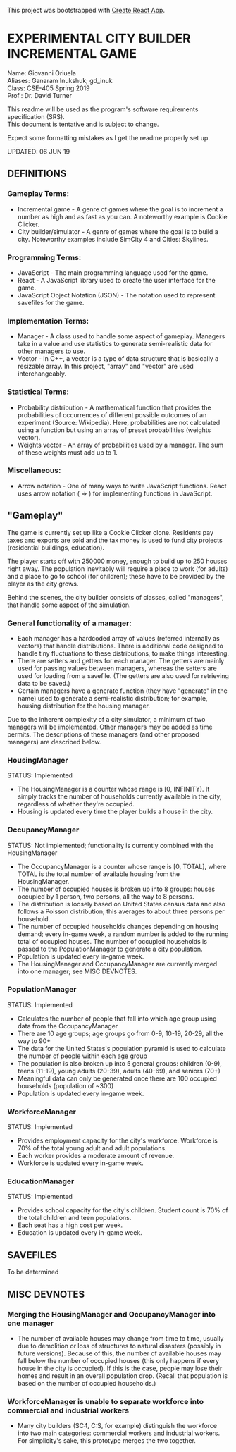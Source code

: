 This project was bootstrapped with [Create React App](https://github.com/facebook/create-react-app).

# EXPERIMENTAL CITY BUILDER INCREMENTAL GAME

Name:  Giovanni Oriuela<br>
Aliases: Ganaram Inukshuk; gd_inuk<br>
Class: CSE-405 Spring 2019<br>
Prof.: Dr. David Turner

This readme will be used as the program's software requirements specification (SRS).<br>
This document is tentative and is subject to change.

Expect some formatting mistakes as I get the readme properly set up.<br>

UPDATED: 06 JUN 19

## DEFINITIONS

### Gameplay Terms:
 - Incremental game - A genre of games where the goal is to increment a number as high and as fast as you can. A noteworthy example is Cookie Clicker.
 - City builder/simulator - A genre of games where the goal is to build a city. Noteworthy examples include SimCity 4 and Cities: Skylines.
 
### Programming Terms:
 - JavaScript - The main programming language used for the game.
 - React - A JavaScript library used to create the user interface for the game.
 - JavaScript Object Notation (JSON) - The notation used to represent savefiles for the game.
 
### Implementation Terms:
 - Manager - A class used to handle some aspect of gameplay. Managers take in a value and use statistics to generate semi-realistic data for other managers to use.
 - Vector - In C++, a vector is a type of data structure that is basically a resizable array. In this project, "array" and "vector" are used interchangeably.
 
### Statistical Terms:
 - Probability distribution - A mathematical function that provides the probabilities of occurrences of different possible outcomes of an experiment (Source: Wikipedia). Here, probabilities are not calculated using a function but using an array of preset probabilities (weights vector).
 - Weights vector - An array of probabilities used by a manager. The sum of these weights must add up to 1.
 
### Miscellaneous:
 - Arrow notation - One of many ways to write JavaScript functions. React uses arrow notation ( => ) for implementing functions in JavaScript.

## "Gameplay"

The game is currently set up like a Cookie Clicker clone. Residents pay taxes and exports are sold and the tax money is used to fund city projects (residential buildings, education).

The player starts off with 250000 money, enough to build up to 250 houses right away. The population inevitably will require a place to work (for adults) and a place to go to school (for children); these have to be provided by the player as the city grows.

Behind the scenes, the city builder consists of classes, called "managers", that handle some aspect of the simulation.

### General functionality of a manager:
 - Each manager has a hardcoded array of values (referred internally as vectors) that handle distributions. There is additional code designed to handle tiny fluctuations to these distributions, to make things interesting.
 - There are setters and getters for each manager. The getters are mainly used for passing values between managers, whereas the setters are used for loading from a savefile. (The getters are also used for retrieving data to be saved.)
 - Certain managers have a generate function (they have "generate" in the name) used to generate a semi-realistic distribution; for example, housing distribution for the housing manager.

Due to the inherent complexity of a city simulator, a minimum of two managers will be implemented. Other managers may be added as time permits.
The descriptions of these managers (and other proposed managers) are described below.
<!-- 
### DemandManager
STATUS: PROPOSED
 - The DemandManager generates demand for the city. Demand is based either on random number generators or based on the population itself.
 - Housing demand, for example, is generated by a random number generator; this number is passed to the OccupancyManager and that number adds (or subtracts if it's negative) to the total of occupied households. Housing demand represents the number of occupants that wish to move in (or out) of your city.
 - Demand changes every in-game week. -->

### HousingManager 
STATUS: Implemented
 - The HousingManager is a counter whose range is [0, INFINITY). It simply tracks the number of households currently available in the city, regardless of whether they're occupied.
 - Housing is updated every time the player builds a house in the city.

### OccupancyManager
STATUS: Not implemented; functionality is currently combined with the HousingManager
 - The OccupancyManager is a counter whose range is [0, TOTAL], where TOTAL is the total number of available housing from the HousingManager.
 - The number of occupied houses is broken up into 8 groups: houses occupied by 1 person, two persons, all the way to 8 persons.
 - The distribution is loosely based on United States census data and also follows a Poisson distribution; this averages to about three persons per household.
 - The number of occupied households changes depending on housing demand; every in-game week, a random number is added to the running total of occupied houses. The number of occupied households is passed to the PopulationManager to generate a city population.
 - Population is updated every in-game week.
 - The HousingManager and OccupancyManager are currently merged into one manager; see MISC DEVNOTES.

### PopulationManager
STATUS: Implemented
 - Calculates the number of people that fall into which age group using data from the OccupancyManager
 - There are 10 age groups; age groups go from 0-9, 10-19, 20-29, all the way to 90+
 - The data for the United States's population pyramid is used to calculate the number of people within each age group
 - The population is also broken up into 5 general groups: children (0-9), teens (11-19), young adults (20-39), adults (40-69), and seniors (70+)
 - Meaningful data can only be generated once there are 100 occupied households (population of ~300)
 - Population is updated every in-game week.

### WorkforceManager
STATUS: Implemented
 - Provides employment capacity for the city's workforce. Workforce is 70% of the total young adult and adult populations.
 - Each worker provides a moderate amount of revenue.
 - Workforce is updated every in-game week.

### EducationManager
STATUS: Implemented
 - Provides school capacity for the city's children. Student count is 70% of the total children and teen populations.
 - Each seat has a high cost per week.
 - Education is updated every in-game week.
<!-- 
### TaxManager
STATUS: Proposed
 - Calculates the amount of tax money generated based on property tax (for occupied residential structures) and sales tax (for stores).
 - Every project in the city has a cost (obviously) and taxes is how city projects are funded. Currently, the tax rate is a constant number and cannot be changed. -->
 
## SAVEFILES
 
To be determined

## MISC DEVNOTES

### Merging the HousingManager and OccupancyManager into one manager
 - The number of available houses may change from time to time, usually due to demolition or loss of structures to natural disasters (possibly in future versions). Because of this, the number of available houses may fall below the number of occupied houses (this only happens if every house in the city is occupied). If this is the case, people may lose their homes and result in an overall population drop. (Recall that population is based on the number of occupied households.)

### WorkforceManager is unable to separate workforce into commercial and industrial workers
 - Many city builders (SC4, C:S, for example) distinguish the workforce into two main categories: commercial workers and industrial workers. For simplicity's sake, this prototype merges the two together.
